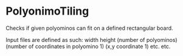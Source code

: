 # PolyonimoTiling
Checks if given polyominos can fit on a defined rectangular board.


Input files are defined as such:
width height
(number of polyominos)
(number of coordinates in polyomino 1) (x,y coordinate 1) etc.
etc.
